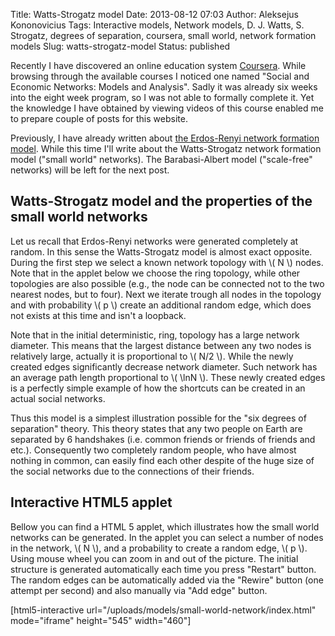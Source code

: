 Title: Watts-Strogatz model
Date: 2013-08-12 07:03
Author: Aleksejus Kononovicius
Tags: Interactive models, Network models, D. J. Watts, S. Strogatz, degrees of separation, coursera, small world, network formation models
Slug: watts-strogatz-model
Status: published

Recently I have discovered an online
education system [Coursera](https://www.coursera.org/). While browsing
through the available courses I noticed one named "Social and Economic
Networks: Models and Analysis". Sadly it was already six weeks into the
eight week program, so I was not able to formally complete it. Yet the
knowledge I have obtained by viewing videos of this course enabled me to
prepare couple of posts for this website.

Previously, I have already written about [the Erdos-Renyi network
formation
model](/erdos-renyi-model "Erdos-Renyi model on Physics of Risk").
While this time I'll write about the Watts-Strogatz network formation
model ("small world" networks). The Barabasi-Albert model ("scale-free"
networks) will be left for the next post.<!--more-->

Watts-Strogatz model and the properties of the small world networks
-------------------------------------------------------------------

Let us recall that Erdos-Renyi networks were generated completely at
random. In this sense the Watts-Strogatz model is almost exact opposite.
During the first step we select a known network topology with \\\( N \\\) nodes. Note that in the applet below we choose the ring topology,
while other topologies are also possible (e.g., the node can be
connected not to the two nearest nodes, but to four). Next we iterate
trough all nodes in the topology and with probability \\\(  p \\\) create
an additional random edge, which does not exists at this time and isn't
a loopback.

Note that in the initial deterministic, ring, topology has a large
network diameter. This means that the largest distance between any two
nodes is relatively large, actually it is proportional to \\\(  N/2 \\\).
While the newly created edges significantly decrease network diameter.
Such network has an average path length proportional to \\\(  \lnN \\\). These newly created edges is a perfectly simple example of how the
shortcuts can be created in an actual social networks.

Thus this model is a simplest illustration possible for the "six degrees
of separation" theory. This theory states that any two people on Earth
are separated by 6 handshakes (i.e. common friends or friends of friends
and etc.). Consequently two completely random people, who have almost
nothing in common, can easily find each other despite of the huge size
of the social networks due to the connections of their friends.

Interactive HTML5 applet
------------------------

Bellow you can find a HTML 5 applet, which illustrates how the small
world networks can be generated. In the applet you can select a number
of nodes in the network, \\\(  N \\\), and a probability to create a
random edge, \\\(  p \\\). Using mouse wheel you can zoom in and out of
the picture. The initial structure is generated automatically each time
you press "Restart" button. The random edges can be automatically added
via the "Rewire" button (one attempt per second) and also manually via
"Add edge" button.

[html5-interactive
url="/uploads/models/small-world-network/index.html"
mode="iframe" height="545" width="460"]
